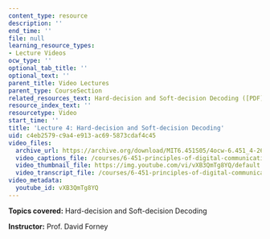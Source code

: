 ```yaml
---
content_type: resource
description: ''
end_time: ''
file: null
learning_resource_types:
- Lecture Videos
ocw_type: ''
optional_tab_title: ''
optional_text: ''
parent_title: Video Lectures
parent_type: CourseSection
related_resources_text: Hard-decision and Soft-decision Decoding ([PDF](/courses/6-451-principles-of-digital-communication-ii-spring-2005/resources/chap_5))
resource_index_text: ''
resourcetype: Video
start_time: ''
title: 'Lecture 4: Hard-decision and Soft-decision Decoding'
uid: c4eb2579-c9a4-e913-ac69-5873cdaf4c45
video_files:
  archive_url: https://archive.org/download/MIT6.451S05/4ocw-6.451_4-261-14feb2005-220k.mp4
  video_captions_file: /courses/6-451-principles-of-digital-communication-ii-spring-2005/a15a016bed8c5e7a978a572d16e6377a_vXB3QmTg8YQ.vtt
  video_thumbnail_file: https://img.youtube.com/vi/vXB3QmTg8YQ/default.jpg
  video_transcript_file: /courses/6-451-principles-of-digital-communication-ii-spring-2005/ef73fbc32664b8ff4453efe71f5edaf1_vXB3QmTg8YQ.pdf
video_metadata:
  youtube_id: vXB3QmTg8YQ
---
```


**Topics covered:** Hard-decision and Soft-decision Decoding

**Instructor:** Prof. David Forney